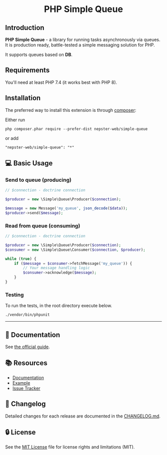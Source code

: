 <p align="center">
    <h1 align="center">PHP Simple Queue</h1>
</p>


Introduction
------------

**PHP Simple Queue** - a library for running tasks asynchronously via queues.
It is production ready, battle-tested a simple messaging solution for PHP.

It supports queues based on **DB**.

Requirements
------------

You'll need at least PHP 7.4 (it works best with PHP 8).


Installation
------------

The preferred way to install this extension is through [composer](http://getcomposer.org/download/):

Either run

```
php composer.phar require --prefer-dist nepster-web/simple-queue
```

or add

```
"nepster-web/simple-queue": "*"
```


:computer: Basic Usage
----------------------

### Send to queue (producing)

```php
// $connection - doctrine connection

$producer = new \Simple\Queue\Producer($connection);

$message = new Message('my_queue', json_decode($data));
$producer->send($message);
```

### Read from queue (consuming)

```php
// $connection - doctrine connection

$producer = new \Simple\Queue\Producer($connection);
$consumer = new \Simple\Queue\Consumer($connection, $producer);

while (true) {
    if ($message = $consumer->fetchMessage('my_queue')) {
        // Your message handling logic
        $consumer->acknowledge($message);
    }
}
```


### Testing

To run the tests, in the root directory execute below.

```
./vendor/bin/phpunit
```


---------------------------------


## :book: Documentation

See [the official guide](./docs/guide/README.md).


## :books: Resources

* [Documentation](./docs/guide/README.md)
* [Example](./example)
* [Issue Tracker](https://github.com/nepster-web/simple-queue/issues)


## :newspaper: Changelog

Detailed changes for each release are documented in the [CHANGELOG.md](./CHANGELOG.md).


## :lock: License

See the [MIT License](LICENSE) file for license rights and limitations (MIT).
